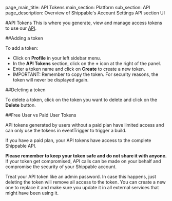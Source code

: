 page_main_title: API Tokens
main_section: Platform
sub_section: API
page_description: Overview of Shippable's Account Settings API section UI

#API Tokens
This is where you generate, view and manage access tokens to use our [API](/platform/api/api-overview).

##Adding a token

To add a token:

- Click on **Profile** in your left sidebar menu.
- In the **API Tokens** section, click on the **+** icon at the right of the panel.
- Enter a token name and click on **Create** to create a new token.
- IMPORTANT: Remember to copy the token. For security reasons, the token will never
be displayed again.

##Deleting a token

To delete a token, click on the token you want to delete and click on the **Delete** button.

##Free User vs Paid User Tokens

API tokens generated by users without a paid plan have limited access and can only use the tokens in eventTrigger to trigger a build.

If you have a paid plan, your API tokens have access to the complete Shippable API.  

**Please remember to keep your token safe and do not share it with anyone.** If your token get compromised, API calls can be made on your behalf and compromise the security of your Shippable account.

Treat your API token like an admin password. In case this happens, just deleting the token will remove all access to the token. You can create a new one to replace it and make sure you update it in all external services that might have been using it.
